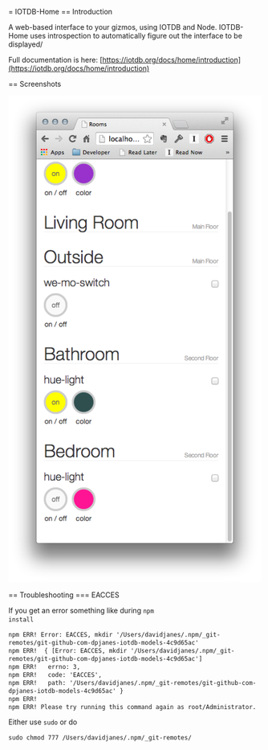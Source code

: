 = IOTDB-Home
== Introduction

A web-based interface to your gizmos, using IOTDB and Node.
IOTDB-Home uses introspection to automatically figure out 
the interface to be displayed/

Full documentation is here: 
[https://iotdb.org/docs/home/introduction](https://iotdb.org/docs/home/introduction)

== Screenshots

![Mobile form factor](images/Home1.png)

== Troubleshooting
=== EACCES 

If you get an error something like during <code>npm install</code>

    npm ERR! Error: EACCES, mkdir '/Users/davidjanes/.npm/_git-remotes/git-github-com-dpjanes-iotdb-models-4c9d65ac'
    npm ERR!  { [Error: EACCES, mkdir '/Users/davidjanes/.npm/_git-remotes/git-github-com-dpjanes-iotdb-models-4c9d65ac']
    npm ERR!   errno: 3,
    npm ERR!   code: 'EACCES',
    npm ERR!   path: '/Users/davidjanes/.npm/_git-remotes/git-github-com-dpjanes-iotdb-models-4c9d65ac' }
    npm ERR! 
    npm ERR! Please try running this command again as root/Administrator.

Either use <code>sudo</code> or do

    sudo chmod 777 /Users/davidjanes/.npm/_git-remotes/


